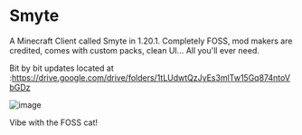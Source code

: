 # Smyte
A Minecraft Client called Smyte in 1.20.1. Completely FOSS, mod makers are credited, comes with custom packs, clean UI... All you'll ever need.

Bit by bit updates located at :https://drive.google.com/drive/folders/1tLUdwtQzJyEs3mlTw15Gq874ntoVbGDz

![image](https://github.com/RaenzyIsDev/Smyte/assets/132928035/da192d41-d8d3-4f22-925d-f4bebc2f388d)

Vibe with the FOSS cat!



